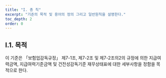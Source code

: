 ```yaml
---
title: "I. 총 칙"
excerpt: "기준의 목적 및 용어의 정의 그리고 일반원칙을 설명한다."
toc_depth: 2
order: 0
---
```

## I.1. 목적
이 기준은 「보험업감독규정」 제7-1조, 제7-2조 및 제7-2조의2의 규정에 의한 지급여력금액, 지급여력기준금액 및 건전성감독기준 재무상태표에 대한 세부사항을 정함을 목적으로 한다.

